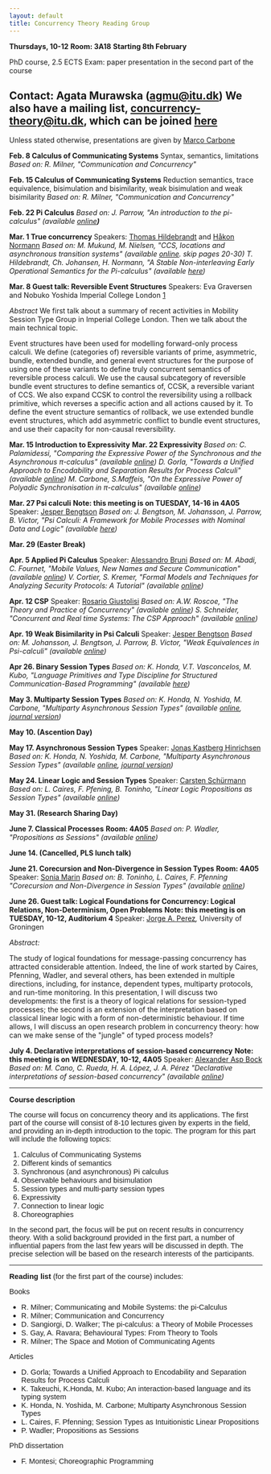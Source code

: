 ```yaml
---
layout: default
title: Concurrency Theory Reading Group
---
```


**Thursdays, 10-12**
**Room: 3A18**
**Starting 8th February**

PhD course, 2.5 ECTS
Exam: paper presentation in the second part of the course

Contact: Agata Murawska (agmu@itu.dk)
We also have a mailing list, concurrency-theory@itu.dk, which can be
joined
[here](https://mailman.itu.dk/mailman/listinfo/concurrency-theory)
----

Unless stated otherwise, presentations are given by [Marco Carbone](http://www.itu.dk/people/maca/)

 **Feb. 8 Calculus of Communicating Systems**
  Syntax, semantics, limitations
 *Based on: R. Milner, "Communication and Concurrency"*

 **Feb. 15 Calculus of Communicating Systems**
  Reduction semantics, trace equivalence, bisimulation and bisimilarity, weak bisimulation and weak bisimilarity
 *Based on: R. Milner, "Communication and Concurrency"*

 **Feb. 22 Pi Calculus**
 *Based on: J. Parrow, "An introduction to the pi-calculus" (available [online](https://www.risc.jku.at/education/oldmoodle/file.php/28/intro-1.pdf)**)***

 **Mar. 1 True concurrency**
  Speakers: [Thomas Hildebrandt](http://www.itu.dk/~hilde/) and [Håkon Normann](mailto:hnor@itu.dk "wikilink")
 *Based on:*
 *M. Mukund, M. Nielsen, "CCS, locations and asynchronous transition systems" (available [online](https://tidsskrift.dk/daimipb/article/viewFile/6630/5752). skip pages 20-30)*
 *T. Hildebrandt, Ch. Johansen, H. Normann, "A Stable Non-interleaving Early Operational Semantics for the Pi-calculus" (available* *[here](file/view/LATA17_long_main.pdf/626898183/LATA17_long_main.pdf "wikilink"))*

 **Mar. 8 Guest talk: Reversible Event Structures**
  Speakers: Eva Graversen and Nobuko Yoshida
  Imperial College London [1](http://mrg.doc.ic.ac.uk/)

 *Abstract*
  We first talk about a summary of recent activities in Mobility Session Type Group in Imperial College London. Then we talk about the main technical topic.

  Event structures have been used for modelling forward-only process calculi. We define (categories of) reversible variants of prime, asymmetric, bundle, extended bundle, and general event structures for the purpose of using one of these variants to define truly concurrent semantics of reversible process calculi. We use the causal subcategory of reversible bundle event structures to define semantics of, CCSK, a reversible variant of CCS. We also expand CCSK to control the reversibility using a rollback primitive, which reverses a specific action and all actions caused by it. To define the event structure semantics of rollback, we use extended bundle event structures, which add asymmetric conflict to bundle event structures, and use their capacity for non-causal reversibility.

 **Mar. 15 Introduction to Expressivity**
 **Mar. 22 Expressivity**
 *Based on:*
 *C. Palamidessi, "Comparing the Expressive Power of the Synchronous and the Asynchronous π-calculus" (available [online](http://www.lix.polytechnique.fr/~catuscia/papers/pi_calc/mscs.pdf))*
 *D. Gorla, "Towards a Unified Approach to Encodability and Separation Results for Process Calculi" (available [online](http://wwwusers.di.uniroma1.it/~gorla/papers/G-IC10.pdf))*
 *M. Carbone, S.Maffeis, "On the Expressive Power of Polyadic Synchronisation in π-calculus" (available [online](https://www.doc.ic.ac.uk/~maffeis/papers/njc03.pdf))*

 **Mar. 27 Psi calculi**
 **Note: this meeting is on TUESDAY, 14-16 in 4A05**
  Speaker: [Jesper Bengtson](http://www.itu.dk/people/jebe/)
 *Based on:*
 *J. Bengtson, M. Johansson, J. Parrow, B. Victor, "Psi Calculi: A Framework for Mobile Processes with Nominal Data and Logic" (available [here](file/view/psi.pdf/628322929/psi.pdf "wikilink"))*

 **Mar. 29 (Easter Break)**

 **Apr. 5 Applied Pi Calculus**
  Speaker: [Alessandro Bruni](https://alessandrobruni.name/)
 *Based on:*
 *M. Abadi, C. Fournet, "Mobile Values, New Names and Secure Communication" (available [online](http://seclab.stanford.edu/pcl/cs259/WWW06/papers/p104-abadi.pdf))*
 *V. Cortier, S. Kremer, "Formal Models and Techniques for Analyzing Security Protocols: A Tutorial" (available [online](https://www.infsec.cs.uni-saarland.de/wp-content/uploads/sites/2/2017/04/CK-fntpl-14.pdf))*

 **Apr. 12 CSP**
  Speaker: [Rosario Giustolisi](https://itu.dk/people/rosg/)
 *Based on:*
 *A.W. Roscoe, "The Theory and Practice of Concurrency" (available [online](http://www.cs.ox.ac.uk/ucs/tpc2010.pdf))*
 *S. Schneider, "Concurrent and Real time Systems: The CSP Approach" (available [online](http://www.computing.surrey.ac.uk/personal/st/S.Schneider/books/CRTS.pdf))*

 **Apr. 19 Weak Bisimilarity in Psi Calculi**
  Speaker: [Jesper Bengtson](http://www.itu.dk/people/jebe/)
 *Based on:*
 *M. Johansson, J. Bengtson, J. Parrow, B. Victor, "Weak Equivalences in Psi-calculi" (available [online](https://pdfs.semanticscholar.org/c05f/f57dd762489885a896d8be41b9310b3ab0ee.pdf))*

 **Apr 26. Binary Session Types**
 *Based on:*
 *K. Honda, V.T. Vasconcelos, M. Kubo, "Language Primitives and Type Discipline for Structured Communication-Based Programming" (available [here](file/view/sessiontypes.pdf/629781253/sessiontypes.pdf "wikilink"))*

 **May 3. Multiparty Session Types**
 *Based on:*
 *K. Honda, N. Yoshida, M. Carbone, "Multiparty Asynchronous Session Types" (available [online](https://www.doc.ic.ac.uk/~yoshida/multiparty/multiparty.pdf), [journal version](http://mrg.doc.ic.ac.uk/publications/multiparty-asynchronous-session-types-jacm/jacm.pdf))*

 **May 10. (Ascention Day)**

 **May 17. Asynchronous Session Types**
  Speaker: [Jonas Kastberg Hinrichsen](https://www.itu.dk/people/jkas/)
 *Based on:*
 *K. Honda, N. Yoshida, M. Carbone, "Multiparty Asynchronous Session Types" (available [online](https://www.doc.ic.ac.uk/~yoshida/multiparty/multiparty.pdf), [journal version](http://mrg.doc.ic.ac.uk/publications/multiparty-asynchronous-session-types-jacm/jacm.pdf))*

 **May 24. Linear Logic and Session Types**
  Speaker: [Carsten Schürmann](https://www.itu.dk/~carsten/)
 *Based on:*
 *L. Caires, F. Pfening, B. Toninho, "Linear Logic Propositions as Session Types" (available [online](http://www.cs.cmu.edu/~fp/papers/mscs13.pdf))*

 **May 31. (Research Sharing Day)**

 **June 7. Classical Processes**
 **Room: 4A05**
 *Based on:*
 *P. Wadler, "Propositions as Sessions" (available [online](https://homepages.inf.ed.ac.uk/wadler/papers/propositions-as-sessions/propositions-as-sessions-jfp.pdf))*

 **June 14. (Cancelled, PLS lunch talk)**

 **June 21. Corecursion and Non-Divergence in Session Types**
 **Room: 4A05**
  Speaker: [Sonia Marin](http://www.lix.polytechnique.fr/Labo/Sonia.Marin/)
 *Based on:*
 *B. Toninho, L. Caires, F. Pfenning "Corecursion and Non-Divergence in Session Types" (available [online](https://www.cs.cmu.edu/~btoninho/corec.pdf))*

 **June 26. Guest talk: Logical Foundations for Concurrency: Logical Relations, Non-Determinism, Open Problems**
 **Note: this meeting is on TUESDAY, 10-12, Auditorium 4**
  Speaker: [Jorge A. Perez](https://sites.google.com/view/japerezp/)*,* University of Groningen

 *Abstract:*

  The study of logical foundations for message-passing concurrency has attracted considerable attention. Indeed, the line of work started by Caires, Pfenning, Wadler, and several others, has been extended in multiple directions, including, for instance, dependent types, multiparty protocols, and run-time monitoring. In this presentation, I will discuss two developments: the first is a theory of logical relations for session-typed processes; the second is an extension of the interpretation based on classical linear logic with a form of non-deterministic behaviour. If time allows, I will discuss an open research problem in concurrency theory: how can we make sense of the "jungle" of typed process models?

 **July 4. Declarative interpretations of session-based concurrency**
 **Note: this meeting is on WEDNESDAY, 10-12, 4A05**
  Speaker: [Alexander Asp Bock](https://www.itu.dk/people/albo/)
 *Based on:*
 *M. Cano, C. Rueda, H. A. López, J. A. Pérez "Declarative interpretations of session-based concurrency" (available [online](http://delivery.acm.org/10.1145/2800000/2790513/p67-cano.pdf?ip=130.226.132.10&id=2790513&acc=ACTIVE%20SERVICE&key=36332CD97FA87885%2E6A18944DEFDDF4C0%2E4D4702B0C3E38B35%2E4D4702B0C3E38B35&__acm__=1529517233_6abe49abd474a2d3b4043afedac59bd0))*

----


**Course description**

<span style="font-family: Calibri,sans-serif; font-size: 14.6667px">The
course will focus on concurrency theory and its applications. The first
part of the course will consist of 8-10 lectures given by experts in the
field, and providing an in-depth introduction to the topic. The program
for this part will include the following topics:</span>

1.  <span style="font-family: Calibri,sans-serif; font-size: 14.6667px">Calculus
    of Communicating Systems</span>
2.  <span style="font-family: Calibri,sans-serif; font-size: 14.6667px">Different
    kinds of semantics</span>
3.  <span style="font-family: Calibri,sans-serif; font-size: 14.6667px">Synchronous
    (and asynchronous) Pi calculus</span>
4.  <span style="font-family: Calibri,sans-serif; font-size: 14.6667px">Observable
    behaviours and bisimulation</span>
5.  <span style="font-family: Calibri,sans-serif; font-size: 14.6667px">Session
    types and multi-party session types</span>
6.  <span style="font-family: Calibri,sans-serif; font-size: 14.6667px">Expressivity</span>
7.  <span style="font-family: Calibri,sans-serif; font-size: 14.6667px">Connection
    to linear logic</span>
8.  <span style="font-family: Calibri,sans-serif; font-size: 14.6667px">Choreographies</span>


<span style="font-family: Calibri,sans-serif; font-size: 14.6667px">In
the second part, the focus will be put on recent results in concurrency
theory. With a solid background provided in the first part, a number of
influential papers from the last few years will be discussed in depth.
The precise selection will be based on the research interests of the
participants.</span>

----
<span style="font-family: Calibri,sans-serif; font-size: 14.6667px">**Reading
list** (for the first part of the course) includes:</span>

<span style="font-family: Calibri,sans-serif; font-size: 14.6667px">Books</span>

-   <span style="font-family: Calibri,sans-serif; font-size: 14.6667px"> R.
    Milner; Communicating and Mobile Systems: the pi-Calculus</span>
-   <span style="font-family: Calibri,sans-serif; font-size: 14.6667px"><span style="font-family: Calibri,sans-serif; font-size: 14.6667px">R.
    Milner; </span>Communication and Concurrency</span>
-   <span style="font-family: Calibri,sans-serif; font-size: 14.6667px">D.
    Sangiorgi, D. Walker; The pi-calculus: a Theory of Mobile
    Processes</span>
-   <span style="font-family: Calibri,sans-serif; font-size: 14.6667px">S.
    Gay, A. Ravara; Behavioural Types: From Theory to Tools</span>
-   <span style="font-family: Calibri,sans-serif; font-size: 14.6667px">R.
    Milner; The Space and Motion of Communicating Agents</span>


<span style="font-family: Calibri,sans-serif; font-size: 14.6667px">Articles</span>

-   <span style="font-family: Calibri,sans-serif; font-size: 14.6667px">D.
    Gorla; Towards a Unified Approach to Encodability and Separation
    Results for Process Calculi</span>
-   <span style="font-family: Calibri,sans-serif; font-size: 14.6667px">K.
    Takeuchi, K.Honda, M. Kubo; An interaction-based language and its
    typing system</span>
-   <span style="font-family: Calibri,sans-serif; font-size: 14.6667px">K.
    Honda, N. Yoshida, M. Carbone; Multiparty Asynchronous Session
    Types</span>
-   <span style="font-family: Calibri,sans-serif; font-size: 14.6667px">L.
    Caires, F. Pfenning; Session Types as Intuitionistic Linear
    Propositions</span>
-   <span style="font-family: Calibri,sans-serif; font-size: 14.6667px">P.
    Wadler; Propositions as Sessions</span>


<span style="font-family: Calibri,sans-serif; font-size: 14.6667px">PhD
dissertation</span>

-   <span style="font-family: Calibri,sans-serif; font-size: 14.6667px">F.
    Montesi; Choreographic Programming</span>
